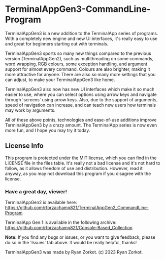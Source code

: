 # TerminalAppGen3-CommandLine-Program
TerminalAppGen3 is a new addition to the TerminalApp series of programs. With a completely new engine and new UI interfaces, it's really easy to use and great for beginners starting out with terminals.

TerminalAppGen3 sports so many new things compared to the previous version (TerminalAppGen2), such as multithreading on some commands, word wrapping, RGB colours, some exception handling, and argument support for almost every command.
Colours are also brighter, making it more attractive for anyone. There are also so many more settings that you can adjust, to make your TerminalAppGen3 like home.

TerminalAppGen3 also now has new UI interfaces which make it so much easier to use, where you can select options using arrow keys and navigate through 'screens' using arrow keys. 
Also, due to the support of arguments, speed of navigation can increase, and can teach new users how terminals may work by arguments.

All of these above points, technologies and ease-of-use additions improve TerminalAppGen3 by a crazy amount. The TerminalApp series is now even more fun, and I hope you may try it today.

## License Info
This program is protected under the MIT license, which you can find in the LICENSE file in the files table. It's really not a bad license and it's not hard to follow, as it allows freedom of use and distribution. However, read it anyway, as you may not download this program if you disagree with the license.

### Have a great day, viewer!
TerminalAppGen2 is available here: https://github.com/rforzachamp821/TerminalAppGen2_CommandLine-Program 

TerminalApp Gen 1 is available in the following archive: https://github.com/rforzachamp821/Console-Based_Collection 

**Note:** If you find any bugs or issues, or you want to give feedback, please do so in the 'Issues' tab above. It would be really helpful, thanks!

TerminalAppGen3 was made by Ryan Zorkot. (c) 2023 Ryan Zorkot.

